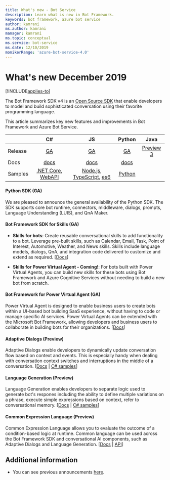 ```yaml
---
title: What's new - Bot Service
description: Learn what is new in Bot Framework.
keywords: bot framework, azure bot service
author: kamrani
ms.author: kamrani
manager: kamrani
ms.topic: conceptual
ms.service: bot-service
ms.date: 12/10/2019
monikerRange: 'azure-bot-service-4.0'
---
```


# What's new December 2019

[!INCLUDE[applies-to](includes/applies-to.md)]

The Bot Framework SDK v4 is an [Open Source SDK](https://github.com/microsoft/botframework-sdk/#readme) that enable developers to model and build sophisticated conversation 
using their favorite programming language.

This article summarizes key new features and improvements in Bot Framework and Azure Bot Service.

|   | C#  | JS  | Python |  Java | 
|---|:---:|:---:|:------:|:-----:|
|Release |[GA][1] | [GA][2] | [GA][3] | [Preview 3][3a]|
|Docs | [docs][5] |[docs][5] |[docs][5]  | |
|Samples |[.NET Core][6], [WebAPI][10] |[Node.js][7], [TypeScript][8], [es6][9]  | [Python][11a] | | 

#### Python SDK (GA)
We are pleased to announce the general availability of the Python SDK. The SDK supports core bot runtime, connectors, middleware, dialogs, prompts, Language Understanding (LUIS), and QnA Maker. 

#### Bot Framework SDK for Skills (GA)

- **Skills for bots**: Create reusable conversational skills to add functionality to a bot. Leverage pre-built skills, such as Calendar, Email, Task, Point of Interest, Automotive, Weather, and News skills. Skills include language models, dialogs, QnA, and integration code delivered to customize and extend as required. [[Docs](https://aka.ms/skills-docs)]

- **Skills for Power Virtual Agent - Coming!**: For bots built with Power Virtual Agents, you can build new skills for these bots using Bot Framework and Azure Cognitive Services without needing to build a new bot from scratch. 

#### Bot Framework for Power Virtual Agent (GA)

Power Virtual Agent is designed to enable business users to create bots within a UI-based bot building SaaS experience, without having to code or manage specific AI services. 
Power Virtual Agents can be extended with the Microsoft Bot Framework, allowing developers and business users to collaborate in building bots for their organizations. [[Docs](https://docs.microsoft.com/dynamics365/ai/customer-service-virtual-agent/overview)]

#### Adaptive Dialogs (Preview)
Adaptive Dialogs enable developers to dynamically update conversation flow based on context and events. This is especially handy when dealing with conversation context switches and interruptions in the middle of a conversation. [[Docs][48] | [C# samples][49]] 

#### Language Generation (Preview)
Language Generation enables developers to separate logic used to generate bot's respones including the ability to define multiple variations on a phrase, execute simple expressions based on context, refer to conversational memory. [[Docs][44] | [C# samples][45]]

#### Common Expression Language (Preview)
Common Expression Language allows you to evaluate the outcome of a condition-based logic at runtime. Common language can be used across the Bot Framework SDK and conversational AI components, such as Adaptive Dialogs and Language Generation. [[Docs][40] | [API][41]]

[1]:https://github.com/Microsoft/botbuilder-dotnet/#packages
[2]:https://github.com/Microsoft/botbuilder-js#packages
[3]:https://github.com/Microsoft/botbuilder-python#packages
[3a]:https://github.com/Microsoft/botbuilder-java#packages
[5]:https://docs.microsoft.com/azure/bot-service/?view=azure-bot-service-4.0
[6]:https://github.com/Microsoft/BotBuilder-Samples/tree/master/samples/csharp_dotnetcore
[7]:https://github.com/Microsoft/BotBuilder-Samples/tree/master/samples/javascript_nodejs
[8]:https://github.com/Microsoft/BotBuilder-Samples/tree/master/samples/typescript_nodejs
[9]:https://github.com/Microsoft/BotBuilder-Samples/tree/master/samples/javascript_es6
[10]:https://github.com/Microsoft/BotBuilder-Samples/tree/master/samples/csharp_webapi
[11a]:https://aka.ms/python-sample-repo


[40]:https://github.com/Microsoft/BotBuilder-Samples/tree/master/experimental/common-expression-language#readme
[41]:https://github.com/Microsoft/BotBuilder-Samples/blob/master/experimental/common-expression-language/api-reference.md
[43]:https://github.com/Microsoft/BotBuilder-Samples/tree/master/experimental/language-generation#readme
[44]:https://github.com/Microsoft/BotBuilder-Samples/tree/master/experimental/language-generation/docs
[45]:https://github.com/Microsoft/BotBuilder-Samples/tree/master/experimental/language-generation/csharp_dotnetcore
[46]:https://github.com/Microsoft/BotBuilder-Samples/tree/master/experimental/language-generation/javascript_nodejs/13.core-bot
[47]:https://github.com/Microsoft/BotBuilder-Samples/tree/master/experimental/adaptive-dialog#readme
[48]:https://github.com/Microsoft/BotBuilder-Samples/tree/master/experimental/adaptive-dialog/docs
[49]:https://github.com/Microsoft/BotBuilder-Samples/tree/master/experimental/adaptive-dialog/csharp_dotnetcore
[50]:https://github.com/Microsoft/BotBuilder-Samples/tree/master/experimental/adaptive-dialog/declarative

## Additional information
- You can see previous announcements [here](what-is-new-archive.md).
